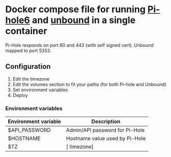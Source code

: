 # Docker compose file for running [Pi-hole6](https://pi-hole.net/) and [unbound](https://www.nlnetlabs.nl/projects/unbound/about/) in a single container

Pi-Hole responds on port 80 and 443 (with self signed cert). Unbound mapped to port 5353.

## Configuration

1. Edit the timezone
2. Edit the volumes section to fit your paths (for both Pi-hole and Unbound)
3. Set environment variables
4. Deploy

### Environment variables

Environment variable | Description
---------------------|----------|
$API_PASSWORD | Admin/API password for Pi-Hole
$HOSTNAME | Hostname value used by Pi-Hole
$TZ |[ timezone]
